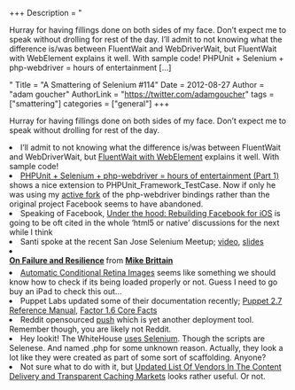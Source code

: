 +++
Description = "<p>Hurray for having fillings done on both sides of my face. Don’t expect me to speak without drolling for rest of the day. I’ll admit to not knowing what the difference is/was between FluentWait and WebDriverWait, but FluentWait with WebElement explains it well. With sample code! PHPUnit + Selenium + php-webdriver = hours of entertainment […]</p>"
Title = "A Smattering of Selenium #114"
Date = 2012-08-27
Author = "adam goucher"
AuthorLink = "https://twitter.com/adamgoucher"
tags = ["smattering"]
categories = ["general"]
+++

<p>Hurray for having fillings done on both sides of my face. Don&#8217;t expect me to speak without drolling for rest of the day.</p>
<li>I&#8217;ll admit to not knowing what the difference is/was between FluentWait and WebDriverWait, but <a href="http://seleniumsimplified.com/?p=340">FluentWait with WebElement</a> explains it well. With sample code!</li>
<li><a href="http://www.digbymarksit.com/2012/08/18/phpunit-selenium-php-webdriver-hours-of-entertainment-part-1/">PHPUnit + Selenium + php-webdriver = hours of entertainment (Part 1)</a> shows a nice extension to PHPUnit_Framework_TestCase. Now if only he was using my <a href="https://github.com/Element-34/php-webdriver">active fork</a> of the php-webdriver bindings rather than the original project Facebook seems to have abandoned.</li>
<li>Speaking of Facebook, <a href="https://www.facebook.com/notes/facebook-engineering/under-the-hood-rebuilding-facebook-for-ios/10151036091753920">Under the hood: Rebuilding Facebook for iOS</a> is going to be oft cited in the whole &#8216;html5 or native&#8217; discussions for the next while I think</li>
<li>Santi spoke at the recent San Jose Selenium Meetup; <a href="https://my.adobeconnect.com/p3xgh7qcvdn?launcher=false&amp;fcsContent=true&amp;pbMode=normal">video</a>, <a href="https://docs.google.com/presentation/d/1bayh58Xhz8eBjxZvYZoxfvYcWnC9fiAP-h7LklLxGjo/edit?pli=1#slide=id.p">slides</a></li>
<li><!-- SlideShare error: id is missing or has illegal characters -->
<div style="margin-bottom:5px;"> <strong> <a href="http://www.slideshare.net/mikebrittain/on-failure-and-resilience" title="On Failure and Resilience" target="_blank">On Failure and Resilience</a> </strong> from <strong><a href="http://www.slideshare.net/mikebrittain" target="_blank">Mike Brittain</a></strong> </div>
</li>
<li><a href="http://shauninman.com/tmp/retina/">Automatic Conditional Retina Images</a> seems like something we should know how to check if its being loaded properly or not. Guess I need to go buy an iPad to check this out&#8230;</li>
<li>Puppet Labs updated some of their documentation recently; <a href="http://docs.puppetlabs.com/puppet/2.7/reference/">Puppet 2.7 Reference Manual</a>, <a href="http://docs.puppetlabs.com/facter/1.6/core_facts.html">Factor 1.6 Core Facts</a></li>
<li>Reddit opensourced <a href="https://github.com/reddit/push">push</a> which is yet another deployment tool. Remember though, you are likely not Reddit.</li>
<li>Hey lookit! The WhiteHouse <a href="https://github.com/WhiteHouse/petition/tree/7.x-1.x/selenium">uses Selenium</a>. Though the scripts are Selenese. And named .php for some unknown reason. Actually, they look a lot like they were created as part of some sort of scaffolding. Anyone?</li>
<li>Not sure what to do with it, but <a href="http://blog.streamingmedia.com/the_business_of_online_vi/2012/08/updated-list-of-vendors-in-the-content-delivery-and-transparent-caching-markets.html">Updated List Of Vendors In The Content Delivery and Transparent Caching Markets</a> looks rather useful. Or not.</li>
</ul>

